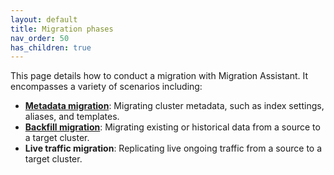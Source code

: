 ```yaml
---
layout: default
title: Migration phases
nav_order: 50
has_children: true
---
```


This page details how to conduct a migration with Migration Assistant. It encompasses a variety of scenarios including:

- [**Metadata migration**]({{site.url}}{{site.baseurl}}/migrations/migration-phases/migrating-metadata/): Migrating cluster metadata, such as index settings, aliases, and templates.
- [**Backfill migration**]({{site.url}}{{site.baseurl}}/migrations/migration-phases/backfill/): Migrating existing or historical data from a source to a target cluster.
- **Live traffic migration**: Replicating live ongoing traffic from a source to a target cluster.

